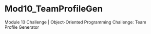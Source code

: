 # Mod10_TeamProfileGen
Module 10 Challenge | Object-Oriented Programming Challenge: Team Profile Generator
